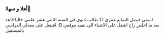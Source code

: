 ### أهلا و سهلا👋



اسمي فيصل الصانع
عمري 17 
طالب ثانوي في السنة الثاني عشر علمي
حاليا قاعد اشتغل على معدلي الدراسي 
 :D بعد ما اخلص راح اشغل على الاشياء الي بتفيد موقعي بالمستقبل
